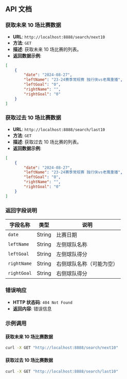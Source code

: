 ## API 文档

### 获取未来 10 场比赛数据

- **URL**: `http://localhost:8888/search/next10`
- **方法**: `GET`
- **描述**: 获取未来 10 场比赛的列表。
- **返回数据示例**:

```json
[
    {
        "date": "2024-08-27",
        "leftName": "23-24赛季常规赛 独行侠vs老鹰重播",
        "leftGoal": "0",
        "rightName": "",
        "rightGoal": "0"
    }
]
```

### 获取过去 10 场比赛数据

- **URL**: `http://localhost:8888/search/last10`
- **方法**: `GET`
- **描述**: 获取过去 10 场比赛的列表。
- **返回数据示例**:

```json
[
    {
        "date": "2024-08-27",
        "leftName": "23-24赛季常规赛 独行侠vs老鹰重播",
        "leftGoal": "0",
        "rightName": "",
        "rightGoal": "0"
    }
]
```

### 返回字段说明

| 字段名称   | 类型   | 说明                             |
| ---------- | ------ | -------------------------------- |
| `date`     | String | 比赛日期                         |
| `leftName` | String | 左侧球队名称                     |
| `leftGoal` | String | 左侧球队得分                     |
| `rightName`| String | 右侧球队名称（可能为空）          |
| `rightGoal`| String | 右侧球队得分                     |

### 错误响应

- **HTTP 状态码**: `404 Not Found`
- **返回内容**: 错误信息

### 示例调用

#### 获取未来 10 场比赛数据
```bash
curl -X GET "http://localhost:8888/search/next10"
```

#### 获取过去 10 场比赛数据
```bash
curl -X GET "http://localhost:8888/search/last10"
```